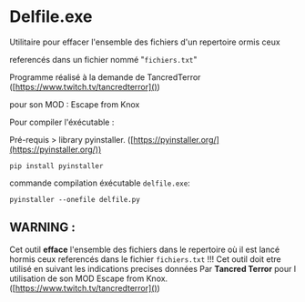 # Delfile.exe

Utilitaire pour effacer l'ensemble des fichiers d'un repertoire ormis ceux

referencés dans un fichier nommé "`fichiers.txt`"

Programme réalisé à la demande de TancredTerror ([https://www.twitch.tv/tancredterror]())

pour son MOD : Escape from Knox

Pour compiler l'éxécutable :

Pré-requis >  library pyinstaller. ([https://pyinstaller.org/](https://pyinstaller.org/))

`pip install pyinstaller`

commande compilation éxécutable `delfile.exe`:

`pyinstaller --onefile delfile.py`

## WARNING :

Cet outil **efface** l'ensemble des fichiers dans le repertoire où il est lancé hormis ceux referencés dans le fichier `fichiers.txt`  !!!
Cet outil doit etre utilisé en suivant les indications precises données Par **Tancred Terror** pour l utilisation de son MOD Escape from Knox. ([https://www.twitch.tv/tancredterror]())
